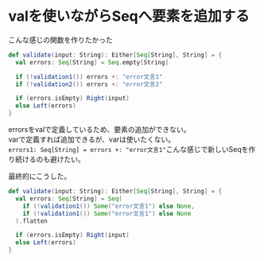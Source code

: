 # valを使いながらSeqへ要素を追加する
こんな感じの関数を作りたかった
```scala
def validate(input: String): Either[Seq[String], String] = {
  val errors: Seq[String] = Seq.empty[String]

  if (!validation1()) errors +: "error文言1"
  if (!validation2()) errors +: "error文言2"

  if (errors.isEmpty) Right(input)
  else Left(errors)
}
```
errorsをvalで定義しているため、要素の追加ができない。  
varで定義すれば追加できるが、varは使いたくない。  
`errors1: Seq[String] = errors +: "error文言1"`こんな感じで新しいSeqを作り続けるのも避けたい。

最終的にこうした。
```scala
def validate(input: String): Either[Seq[String], String] = {
  val errors: Seq[String] = Seq(
    if (!validation1()) Some("error文言1") else None,
    if (!validation1()) Some("error文言1") else None
  ).flatten

  if (errors.isEmpty) Right(input)
  else Left(errors)
}
```
